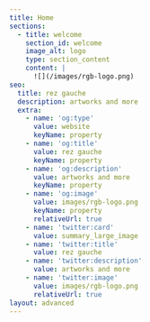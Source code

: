 ```yaml
---
title: Home
sections:
  - title: welcome
    section_id: welcome
    image_alt: logo
    type: section_content
    content: |
      ![](/images/rgb-logo.png)
seo:
  title: rez gauche
  description: artworks and more
  extra:
    - name: 'og:type'
      value: website
      keyName: property
    - name: 'og:title'
      value: rez gauche
      keyName: property
    - name: 'og:description'
      value: artworks and more
      keyName: property
    - name: 'og:image'
      value: images/rgb-logo.png
      keyName: property
      relativeUrl: true
    - name: 'twitter:card'
      value: summary_large_image
    - name: 'twitter:title'
      value: rez gauche
    - name: 'twitter:description'
      value: artworks and more
    - name: 'twitter:image'
      value: images/rgb-logo.png
      relativeUrl: true
layout: advanced
---
```

